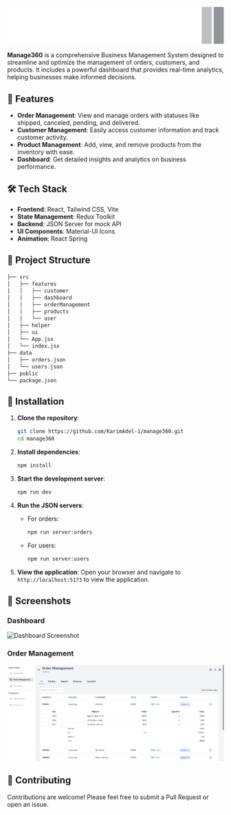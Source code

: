 
![Manage360_Logo](./public/manage360-logo.png)

**Manage360** is a comprehensive Business Management System designed to streamline and optimize the management of orders, customers, and products. It includes a powerful dashboard that provides real-time analytics, helping businesses make informed decisions.

## 🚀 Features

- **Order Management**: View and manage orders with statuses like shipped, canceled, pending, and delivered.
- **Customer Management**: Easily access customer information and track customer activity.
- **Product Management**: Add, view, and remove products from the inventory with ease.
- **Dashboard**: Get detailed insights and analytics on business performance.

## 🛠️ Tech Stack

- **Frontend**: React, Tailwind CSS, Vite
- **State Management**: Redux Toolkit
- **Backend**: JSON Server for mock API
- **UI Components**: Material-UI Icons
- **Animation**: React Spring

## 📂 Project Structure

```plaintext
├── src
│   ├── features
│   │   ├── customer
│   │   ├── dashboard
│   │   ├── orderManagement
│   │   ├── products
│   │   └── user
│   ├── helper
│   ├── ui
│   └── App.jsx
│   └── index.jsx
├── data
│   ├── orders.json
│   └── users.json
├── public
└── package.json
```

## 🔧 Installation

1. **Clone the repository**:
   ```bash
   git clone https://github.com/KarimAdel-1/manage360.git
   cd manage360
   ```

2. **Install dependencies**:
   ```bash
   npm install
   ```

3. **Start the development server**:
   ```bash
   npm run dev
   ```

4. **Run the JSON servers**:
   - For orders:
     ```bash
     npm run server:orders
     ```
   - For users:
     ```bash
     npm run server:users
     ```

5. **View the application**:
   Open your browser and navigate to `http://localhost:5173` to view the application.

## 📸 Screenshots

### Dashboard
![Dashboard Screenshot](./assets/dashboard.png)

### Order Management
![Orders Screenshot](./public/orderManagement-screenshot.png)

## 🤝 Contributing

Contributions are welcome! Please feel free to submit a Pull Request or open an issue.
